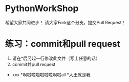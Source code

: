 ﻿# PythonWorkShop
希望大家共同进步！
请大家Fork这个分支，提交Pull Request！

# 练习：commit和pull request
1. 请在*后另起一行修改此文件（写上任意的话）
2. commit并pull request


* xxx
*啊啦啦啦啦啦啦啊啦all
*大王就是我

